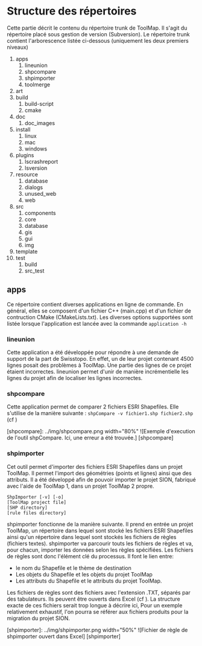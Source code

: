 # Structure des répertoires

Cette partie décrit le contenu du répertoire trunk de ToolMap. Il s'agit du répertoire placé sous gestion de version (Subversion). Le répertoire trunk contient l'arborescence listée ci-dessous (uniquement les deux premiers niveaux)
 
1. apps
	 1. lineunion
	 1. shpcompare
	 1. shpimporter
	 1. toolmerge
 1. art
 1. build
	 1. build-script
	 1. cmake
 1. doc
	 1. doc_images
 1. install
	 1. linux
	 1. mac
	 1. windows
 1. plugins
	 1. lscrashreport
	 1. lsversion
 1. resource
	 1. database
	 1. dialogs
	 1. unused_web
	 1. web
 1. src
	 1. components
	 1. core
	 1. database
	 1. gis
	 1. gui
	 1. img
 1. template
 1. test
	 1. build
	 1. src_test

## apps
Ce répertoire contient diverses applications en ligne de commande. En général, elles se composent d'un fichier C++ (main.cpp) et d'un fichier de contruction CMake (CMakeLists.txt). Les diverses options supportées sont listée lorsque l'application est lancée avec la commande `application -h`

### lineunion
Cette application a été développée pour répondre à une demande de support de la part de Swisstopo. En effet, un de leur projet contenant 4500 lignes posait des problèmes à ToolMap. Une partie des lignes de ce projet étaient incorrectes. lineunion permet d'unir de manière incrémentielle les lignes du projet afin de localiser les lignes incorrectes. 

### shpcompare
Cette application permet de comparer 2 fichiers ESRI Shapefiles. Elle s'utilise de la manière suivante : `shpCompare -v fichier1.shp fichier2.shp` (cf )

[shpcompare]: ../img/shpcompare.png width="80%"
![Exemple d'execution de l'outil shpCompare. Ici, une erreur a été trouvée.] [shpcompare]

### shpimporter
Cet outil permet d'importer des fichiers ESRI Shapefiles dans un projet ToolMap. Il permet l'import des géométries (points et lignes) ainsi que des attributs. Il a été développé afin de pouvoir importer le projet SION, fabriqué avec l'aide de ToolMap 1, dans un projet ToolMap 2 propre. 

    ShpImporter [-v] [-o] 
    [ToolMap project file] 
    [SHP directory] 
    [rule files directory]

shpimporter fonctionne de la manière suivante. Il prend en entrée un projet ToolMap, un répertoire dans lequel sont stocké les fichiers ESRI Shapefiles ainsi qu'un répertoire dans lequel sont stockés les fichiers de règles (fichiers textes). shpimporter va parcourir touts les fichiers de règles et va, pour chacun, importer les données selon les règles spécifiées. Les fichiers de règles sont donc l'élément clé du processus. Il font le lien entre: 
 
* le nom du Shapefile et le thème de destination
* Les objets du Shapefile et les objets du projet ToolMap
* Les attributs du Shapefile et le attributs du projet ToolMap.

Les fichiers de règles sont des fichiers avec l'extension .TXT, séparés par des tabulateurs. Ils peuvent être ouverts dans Excel (cf [](#shpimporter)). La structure exacte de ces fichiers serait trop longue à décrire ici, Pour un exemple relativement exhaustif, l'on pourra se référer aux fichiers produits pour la migration du projet SION. 


[shpimporter]: ../img/shpimporter.png width="50%"
![Fichier de règle de shpimporter ouvert dans Excel] [shpimporter]





     

    



